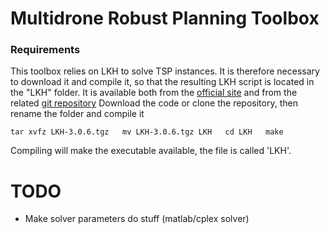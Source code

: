 # Multidrone Robust Planning Toolbox

### Requirements
This toolbox relies on LKH to solve TSP instances. It is therefore necessary to download it and compile it,
 so that the resulting LKH script is located in the "LKH" folder.
It is available both from the [official site](http://webhotel4.ruc.dk/~keld/research/LKH-3/) and from the related [git repository](https://github.com/cerebis/LKH3)
Download the code or clone the repository, then rename the folder and compile it

`tar xvfz LKH-3.0.6.tgz  
mv LKH-3.0.6.tgz LKH  
cd LKH  
make`

Compiling will make the executable available, the file is called 'LKH'.

# TODO
- Make solver parameters do stuff (matlab/cplex solver)

